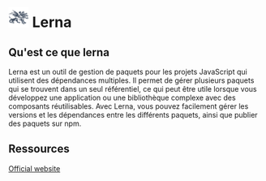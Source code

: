 # <img src="./assets/lernalogo.svg" alt="Lerna logo" width="40" /> **Lerna**

## **Qu'est ce que lerna** 

Lerna est un outil de gestion de paquets pour les projets JavaScript qui utilisent des dépendances multiples. Il permet de gérer plusieurs paquets qui se trouvent dans un seul référentiel, ce qui peut être utile lorsque vous développez une application ou une bibliothèque complexe avec des composants réutilisables. Avec Lerna, vous pouvez facilement gérer les versions et les dépendances entre les différents paquets, ainsi que publier des paquets sur npm.

## **Ressources**

[Official website](https://lerna.js.org/)